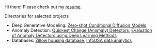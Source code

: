 Hi there! Please check out my [resume](./Yuchen_resume).

Directories for selected projects

* Deep Generative Modeling: [Zero-shot Conditional Diffusion Models](https://github.com/jacksonliang35/zero-shot-cond-diff-models)
* Anomaly Detection: [Quickest Change (Anomaly) Detectors](https://github.com/jacksonliang35/Quickest-Change-Detection), [Evaluation of Anomaly Detectors using Deep Learning Methods](https://github.com/jacksonliang35/deep-learning-time-series)
* Databases: [Zillow housing database](https://github.com/uiuc-bdeep/Zillow_Housing_Database), [InfoUSA data analytics](https://github.com/uiuc-bdeep/InfoUSA_Database)

<!-- * Undergrad Courses
  - [AI courses](https://github.com/jacksonliang35/Undergraduate-AI-Projects)
  - [Distributed System](https://github.com/jacksonliang35/Distributed-System)
* Undergrad research: [Zillow housing database](https://github.com/uiuc-bdeep/Zillow_Housing_Database), [InfoUSA data analytics](https://github.com/uiuc-bdeep/InfoUSA_Database)
* Graduate research: [Quickest Change Detection](https://github.com/jacksonliang35/Quickest-Change-Detection)
* Grad Courses
  - [Anomaly Detection in High-dim Time-series](https://github.com/jacksonliang35/deep-learning-time-series)
  - NLP: [Polish POS](https://github.com/jacksonliang35/Polish-POS-Tagging) -->
